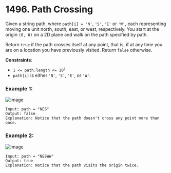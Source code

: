 # 1496. Path Crossing

Given a string path, where `path[i] = 'N'`, `'S'`, `'E'` or `'W'`, each representing moving one unit north, south, east, or west, respectively. You start at the origin `(0, 0)` on a 2D plane and walk on the path specified by path.

Return `true` if the path crosses itself at any point, that is, if at any time you are on a location you have previously visited. Return `false` otherwise.

**Constraints**:
- <code>1 <= path.length <= 10<sup>4</sup></code>
- `path[i]` is either `'N'`, `'S'`, `'E'`, or `'W'`.

### Example 1:
![image](https://assets.leetcode.com/uploads/2020/06/10/screen-shot-2020-06-10-at-123929-pm.png)
```
Input: path = "NES"
Output: false 
Explanation: Notice that the path doesn't cross any point more than once.
```

### Example 2:
![image](https://assets.leetcode.com/uploads/2020/06/10/screen-shot-2020-06-10-at-123843-pm.png)
```
Input: path = "NESWW"
Output: true
Explanation: Notice that the path visits the origin twice.
```
